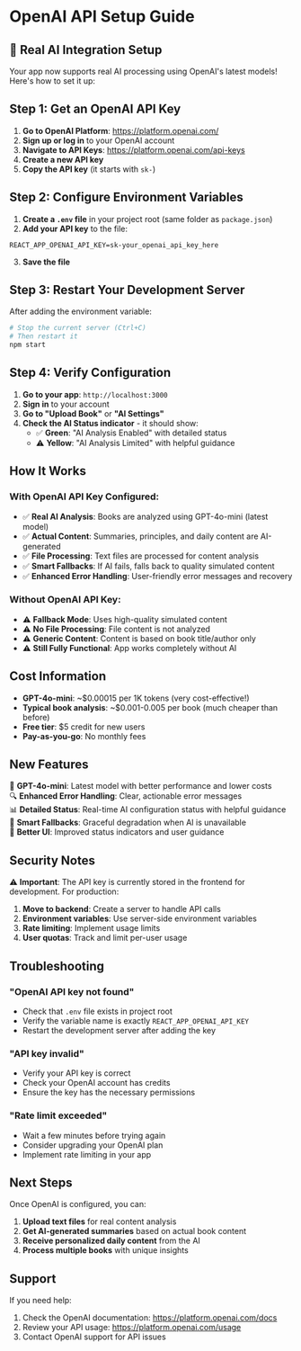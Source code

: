 # OpenAI API Setup Guide

## 🤖 **Real AI Integration Setup**

Your app now supports real AI processing using OpenAI's latest models! Here's how to set it up:

## **Step 1: Get an OpenAI API Key**

1. **Go to OpenAI Platform**: https://platform.openai.com/
2. **Sign up or log in** to your OpenAI account
3. **Navigate to API Keys**: https://platform.openai.com/api-keys
4. **Create a new API key**
5. **Copy the API key** (it starts with `sk-`)

## **Step 2: Configure Environment Variables**

1. **Create a `.env` file** in your project root (same folder as `package.json`)
2. **Add your API key** to the file:

```env
REACT_APP_OPENAI_API_KEY=sk-your_openai_api_key_here
```

3. **Save the file**

## **Step 3: Restart Your Development Server**

After adding the environment variable:

```bash
# Stop the current server (Ctrl+C)
# Then restart it
npm start
```

## **Step 4: Verify Configuration**

1. **Go to your app**: `http://localhost:3000`
2. **Sign in** to your account
3. **Go to "Upload Book"** or **"AI Settings"**
4. **Check the AI Status indicator** - it should show:
   - ✅ **Green**: "AI Analysis Enabled" with detailed status
   - ⚠️ **Yellow**: "AI Analysis Limited" with helpful guidance

## **How It Works**

### **With OpenAI API Key Configured:**
- ✅ **Real AI Analysis**: Books are analyzed using GPT-4o-mini (latest model)
- ✅ **Actual Content**: Summaries, principles, and daily content are AI-generated
- ✅ **File Processing**: Text files are processed for content analysis
- ✅ **Smart Fallbacks**: If AI fails, falls back to quality simulated content
- ✅ **Enhanced Error Handling**: User-friendly error messages and recovery

### **Without OpenAI API Key:**
- ⚠️ **Fallback Mode**: Uses high-quality simulated content
- ⚠️ **No File Processing**: File content is not analyzed
- ⚠️ **Generic Content**: Content is based on book title/author only
- ⚠️ **Still Fully Functional**: App works completely without AI

## **Cost Information**

- **GPT-4o-mini**: ~$0.00015 per 1K tokens (very cost-effective!)
- **Typical book analysis**: ~$0.001-0.005 per book (much cheaper than before)
- **Free tier**: $5 credit for new users
- **Pay-as-you-go**: No monthly fees

## **New Features**

🚀 **GPT-4o-mini**: Latest model with better performance and lower costs  
🔍 **Enhanced Error Handling**: Clear, actionable error messages  
📊 **Detailed Status**: Real-time AI configuration status with helpful guidance  
🔄 **Smart Fallbacks**: Graceful degradation when AI is unavailable  
📱 **Better UI**: Improved status indicators and user guidance  

## **Security Notes**

⚠️ **Important**: The API key is currently stored in the frontend for development. For production:

1. **Move to backend**: Create a server to handle API calls
2. **Environment variables**: Use server-side environment variables
3. **Rate limiting**: Implement usage limits
4. **User quotas**: Track and limit per-user usage

## **Troubleshooting**

### **"OpenAI API key not found"**
- Check that `.env` file exists in project root
- Verify the variable name is exactly `REACT_APP_OPENAI_API_KEY`
- Restart the development server after adding the key

### **"API key invalid"**
- Verify your API key is correct
- Check your OpenAI account has credits
- Ensure the key has the necessary permissions

### **"Rate limit exceeded"**
- Wait a few minutes before trying again
- Consider upgrading your OpenAI plan
- Implement rate limiting in your app

## **Next Steps**

Once OpenAI is configured, you can:

1. **Upload text files** for real content analysis
2. **Get AI-generated summaries** based on actual book content
3. **Receive personalized daily content** from the AI
4. **Process multiple books** with unique insights

## **Support**

If you need help:
1. Check the OpenAI documentation: https://platform.openai.com/docs
2. Review your API usage: https://platform.openai.com/usage
3. Contact OpenAI support for API issues 